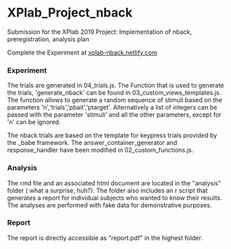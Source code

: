# XPlab_Project_nback
Submission for the XPlab 2019 Project: Implementation of nback, preregistration, analysis plan

Complete the Experiment at
[xplab-nback.netlify.com](xplab-nback.netlify.com)

### Experiment
The trials are generated in 04_trials.js. The Function that is used to generate the trials, 'generate_nback' can be found in 03_custom_views_templates.js. The function allows to generate a random sequence of stimuli based on the parameters 'n','trials','pbait','ptarget'. Alternatively a list  of integers can be passed with the parameter 'stimuli' and all the other parameters, except for 'n' can be ignored.

The nback trials are based on the template for keypress trials provided by the \_babe framework. The answer_container_generator and response_handler have been modified in 02_custom_functions.js.

### Analysis
The rmd file and an associated  html document are located in the "analysis" folder ( what a surprise, huh?). The folder also includes an r script that generates a report for individual subjects who wanted to know their results. The analyses are performed with fake data for demonstrative purposes.

### Report
The report is directly accessible as "report.pdf" in the highest folder. 
